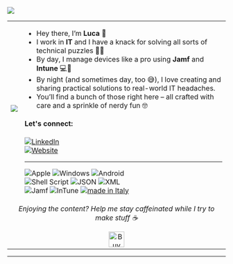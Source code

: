 ![](https://komarev.com/ghpvc/?username=lucaesse&color=blue)
<table>
  <tbody>
    <tr>
      <td><img src="https://media.tenor.com/I3RjM4xQO0kAAAAi/monitors-typing.gif"></td>
      <td>
        <ul>
          <li>Hey there, I’m <strong>Luca</strong> 👋</li>
          <li>I work in <strong>IT</strong> and I have a knack for solving all sorts of technical puzzles 🔧💡</li>
          <li>By day, I manage devices like a pro using <strong>Jamf</strong> and <strong>Intune</strong> 💻📱</li>
          <li>By night (and sometimes day, too 😅), I love creating and sharing practical solutions to real-world IT headaches.</li>
          <li>You’ll find a bunch of those right here – all crafted with care and a sprinkle of nerdy fun 🤓</li>
        </ul>
        <h4>Let's connect:</h4>
        <a href="https://www.linkedin.com/in/luca-scardina/">
        <img src="https://img.shields.io/badge/LinkedIn-%230077B5.svg?logo=indeed&logoColor=white" alt="LinkedIn" target="_blank">
        </a><br />
        <a href="https://www.lukelab.it/">
        <img src="https://img.shields.io/badge/Website-E75400.svg?logo=webtrees&logoColor=white" alt="Website" target="_blank">
        </a>
        <hr>
        <img src="https://img.shields.io/badge/Apple-383838?logo=apple&logoColor=white" alt="Apple">
        <img src="https://img.shields.io/badge/Windows-0078D6?logo=windows&logoColor=white" alt="Windows">
        <img src="https://img.shields.io/badge/Android-3DDC84?logo=android&logoColor=white" alt="Android"><br />
        <img src="https://img.shields.io/badge/Shell_Script-%23121011.svg?logo=gnu-bash&logoColor=white" alt="Shell Script">
        <img src="https://img.shields.io/badge/JSON-8A2BE2?logo=json&logoColor=white" alt="JSON">
        <img src="https://img.shields.io/badge/XML-350087?logo=htmx&logoColor=white" alt="XML"><br />
        <img src="https://img.shields.io/badge/Jamf-002163?logo=devbox&logoColor=white" alt="Jamf">
        <img src="https://img.shields.io/badge/InTune-0093CA?logo=devbox&logoColor=white" alt="InTune">
        <a href="https://github.com/pedromxavier/flag-badges">
    <img src="https://raw.githubusercontent.com/pedromxavier/flag-badges/main/badges/IT.svg" alt="made in Italy">
</a>
      </td>
    </tr>
    <tr>
      <td align="center" colspan="2">
        <p><i>Enjoying the content? Help me stay caffeinated while I try to make stuff ☕</i></p>
        <a href='https://ko-fi.com/N4N11G5OW8' target='_blank'><img height='36' style='border:0px;height:36px;' src='https://storage.ko-fi.com/cdn/kofi6.png?v=6' border='0' alt='Buy Me a Coffee at ko-fi.com' /></a>
      </td>
    </tr>
  </tbody>
</table>
<hr>
